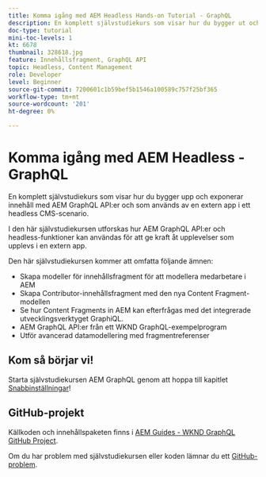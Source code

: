 ```yaml
---
title: Komma igång med AEM Headless Hands-on Tutorial - GraphQL
description: En komplett självstudiekurs som visar hur du bygger ut och visar innehåll med hjälp AEM GraphQL API:er.
doc-type: tutorial
mini-toc-levels: 1
kt: 6678
thumbnail: 328618.jpg
feature: Innehållsfragment, GraphQL API
topic: Headless, Content Management
role: Developer
level: Beginner
source-git-commit: 7200601c1b59bef5b1546a100589c757f25bf365
workflow-type: tm+mt
source-wordcount: '201'
ht-degree: 0%

---
```



# Komma igång med AEM Headless - GraphQL

En komplett självstudiekurs som visar hur du bygger upp och exponerar innehåll med AEM GraphQL API:er och som används av en extern app i ett headless CMS-scenario.

I den här självstudiekursen utforskas hur AEM GraphQL API:er och headless-funktioner kan användas för att ge kraft åt upplevelser som upplevs i en extern app.

Den här självstudiekursen kommer att omfatta följande ämnen:

* Skapa modeller för innehållsfragment för att modellera medarbetare i AEM
* Skapa Contributor-innehållsfragment med den nya Content Fragment-modellen
* Se hur Content Fragments in AEM kan efterfrågas med det integrerade utvecklingsverktyget GraphiQL.
* AEM GraphQL API:er från ett WKND GraphQL-exempelprogram
* Utför avancerad datamodellering med fragmentreferenser

## Kom så börjar vi!

Starta självstudiekursen AEM GraphQL genom att hoppa till kapitlet [Snabbinställningar](./setup.md)!

## GitHub-projekt

Källkoden och innehållspaketen finns i [AEM Guides - WKND GraphQL GitHub Project](https://github.com/adobe/aem-guides-wknd-graphql).

Om du har problem med självstudiekursen eller koden lämnar du ett [GitHub-problem](https://github.com/adobe/aem-guides-wknd-graphql/issues).
